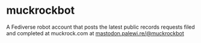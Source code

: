 # muckrockbot

A Fediverse robot account that posts the latest public records requests filed and completed at muckrock.com at [mastodon.palewi.re/@muckrockbot](https://mastodon.palewi.re/@muckrockbot)
